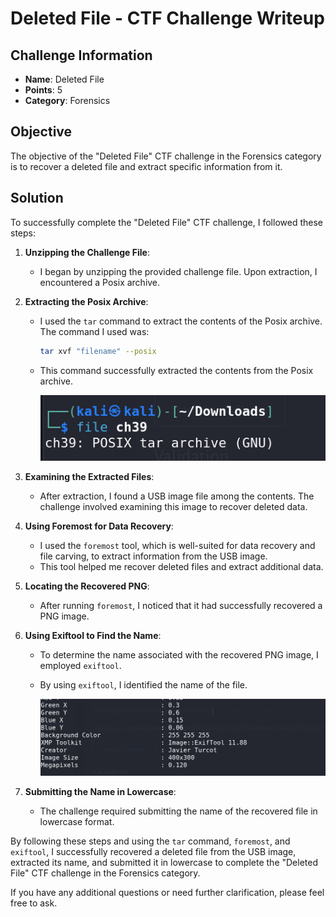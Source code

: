 # Deleted File - CTF Challenge Writeup

## Challenge Information
- **Name**: Deleted File
- **Points**: 5
- **Category**: Forensics

## Objective
The objective of the "Deleted File" CTF challenge in the Forensics category is to recover a deleted file and extract specific information from it.

## Solution
To successfully complete the "Deleted File" CTF challenge, I followed these steps:

1. **Unzipping the Challenge File**:
   - I began by unzipping the provided challenge file. Upon extraction, I encountered a Posix archive.

2. **Extracting the Posix Archive**:
   - I used the `tar` command to extract the contents of the Posix archive. The command I used was:
     ```bash
     tar xvf "filename" --posix
     ```
   - This command successfully extracted the contents from the Posix archive.


        ![POSIX ARCHIVE](<posix archive.png>)

3. **Examining the Extracted Files**:
   - After extraction, I found a USB image file among the contents. The challenge involved examining this image to recover deleted data.

4. **Using Foremost for Data Recovery**:
   - I used the `foremost` tool, which is well-suited for data recovery and file carving, to extract information from the USB image.
   - This tool helped me recover deleted files and extract additional data.

5. **Locating the Recovered PNG**:
   - After running `foremost`, I noticed that it had successfully recovered a PNG image.

6. **Using Exiftool to Find the Name**:
   - To determine the name associated with the recovered PNG image, I employed `exiftool`.
   - By using `exiftool`, I identified the name of the file.



        ![Flag](flag.png)

7. **Submitting the Name in Lowercase**:
   - The challenge required submitting the name of the recovered file in lowercase format.

By following these steps and using the `tar` command, `foremost`, and `exiftool`, I successfully recovered a deleted file from the USB image, extracted its name, and submitted it in lowercase to complete the "Deleted File" CTF challenge in the Forensics category.

If you have any additional questions or need further clarification, please feel free to ask.
